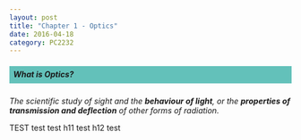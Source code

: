 ```yaml
---
layout: post
title: "Chapter 1 - Optics"
date: 2016-04-18
category: PC2232
---
```


<h5><div style="padding:7px;background-color:#63C1BA;line-height:1.2;">
What is Optics?
</div></h5>

<i>The scientific study of sight and the <b>behaviour of light</b>, or the <b>properties of transmission and deflection</b> of other forms of radiation.</i>

<h11> TEST test test h11</h11>
<h12> test h12 test </h10>
